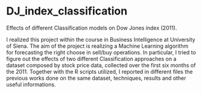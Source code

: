 # DJ_index_classification
Effects of different Classification models on Dow Jones index (2011).

I realized this project within the course in Business Intelligence at University of Siena. The aim of the project is realizing a Machine Learning algorithm for forecasting the right choose in sell/buy operations. In particular, I tried to figure out the effects of two different Classification approaches on a dataset composed by stock price data, collected over the first six months of the 2011. Together with the R scripts utilized, I reported in different files the previous works done on the same dataset, techniques, results and other useful informations. 
